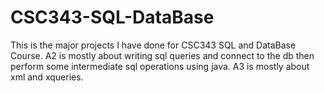 # CSC343-SQL-DataBase
This is the major projects I have done for CSC343 SQL and DataBase Course.
A2 is mostly about writing sql queries and connect to the db then perform some
intermediate sql operations using java.
A3 is mostly about xml and xqueries.

